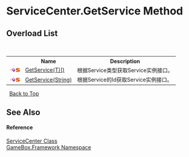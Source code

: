 # ServiceCenter.GetService Method 
 


## Overload List
&nbsp;<table><tr><th></th><th>Name</th><th>Description</th></tr><tr><td>![Public method](media/pubmethod.gif "Public method")![Static member](media/static.gif "Static member")</td><td><a href="dd94420c-00da-9321-66c5-eb9dafe025fa">GetService(T)()</a></td><td>
根据Service类型获取Service实例接口。</td></tr><tr><td>![Public method](media/pubmethod.gif "Public method")![Static member](media/static.gif "Static member")</td><td><a href="9c853377-4cf9-2889-8f34-fa811d44b6f8">GetService(String)</a></td><td>
根据Service的Id获取Service实例接口。</td></tr></table>&nbsp;
<a href="#servicecenter.getservice-method">Back to Top</a>

## See Also


#### Reference
<a href="3438f603-511f-d3df-ce62-8ab76eee029b">ServiceCenter Class</a><br /><a href="a8957fe6-9cc0-3a6d-cd5c-a2a246efee1e">GameBox.Framework Namespace</a><br />